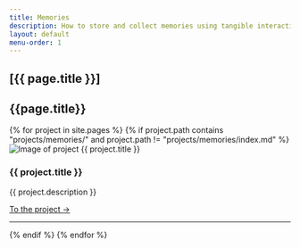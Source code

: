 ```yaml
---
title: Memories
description: How to store and collect memories using tangible interactions.
layout: default
menu-order: 1
---
```

<!-- Pages subtitle -->
<h2 class="absolute top-8 right-4">[{{ page.title }}]</h2>

<!-- Section -->
<section id="projets">
  <h2>{{page.title}}</h2>
  {% for project in site.pages %}
    {% if project.path contains "projects/memories/" and project.path != "projects/memories/index.md" %}
      <div class="carte-projet">
        <div class="image-zone">
          <img src="{{ project.image | prepend: project.url | replace: 'index.html', '' }}" alt="Image of project {{ project.title }}">
        </div>
        <div class="titre-zone">
          <h3>{{ project.title }}</h3>
        </div>
        <div class="description-zone">
          <p>{{ project.description }}</p>
          <a href="{{ project.url }}" class="btn-projet">To the project →</a>
        </div>
      </div>
      <hr class="separateur">
    {% endif %}
  {% endfor %}
</section>